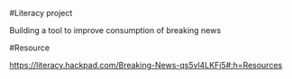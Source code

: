 #Literacy project

Building a tool to improve consumption of breaking news

#Resource

https://literacy.hackpad.com/Breaking-News-qs5vl4LKFj5#:h=Resources

